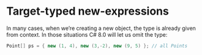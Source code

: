 # Target-typed new-expressions

In many cases, when we’re creating a new object, the type is already given from context. In those situations C# 8.0 will let us omit the type:

```csharp
Point[] ps = { new (1, 4), new (3,-2), new (9, 5) }; // all Points
```
